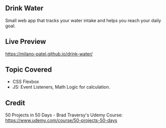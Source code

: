 ## Drink Water

Small web app that tracks your water intake and helps you reach your daily goal.

## Live Preview

https://milano-patel.github.io/drink-water/

## Topic Covered

- CSS Flexbox
- JS: Event Listeners, Math Logic for calculation.

## Credit

50 Projects in 50 Days - Brad Traversy's Udemy Course: https://www.udemy.com/course/50-projects-50-days
